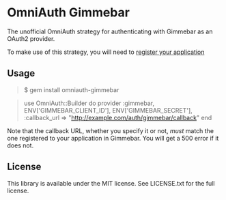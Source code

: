 # OmniAuth Gimmebar

The unofficial OmniAuth strategy for authenticating with Gimmebar as an OAuth2 provider.

To make use of this strategy, you will need to [register your application](https://gimmebar.com/apps)

## Usage

> $ gem install omniauth-gimmebar

> use OmniAuth::Builder do
>   provider :gimmebar, ENV['GIMMEBAR_CLIENT_ID'], ENV['GIMMEBAR_SECRET'], :callback_url => "http://example.com/auth/gimmebar/callback"
> end

Note that the callback URL, whether you specify it or not, *must* match the one registered to your application in Gimmebar. You will get a 500 error if it does not.

## License

This library is available under the MIT license. See LICENSE.txt for the full license.
